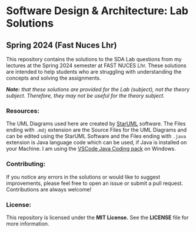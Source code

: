 # Software Design & Architecture: Lab Solutions
## Spring 2024 (Fast Nuces Lhr)

This repository contains the solutions to the SDA Lab questions from my lectures at the Spring 2024 semester at FAST NUCES Lhr. These solutions are intended to help students who are struggling with understanding the concepts and solving the assignments.

_**Note:** that these solutions are provided for the Lab (subject), not the theory subject. Therefore, they may not be useful for the theory subject._

### Resources:

The UML Diagrams used here are created by [StarUML](https://staruml.io/) software. The Files ending with `.mdj` extension are the Source Files for the UML Diagrams and can be edited using the StarUML Software and the Files ending with `.java` extension is Java language code which can be used, if Java is installed on your Machine. I am using the [VSCode Java Coding pack](https://code.visualstudio.com/docs/java/java-tutorial) on Windows.

### Contributing:
If you notice any errors in the solutions or would like to suggest improvements, please feel free to open an issue or submit a pull request. Contributions are always welcome!

### License:
This repository is licensed under the **MIT License.** See the **LICENSE** file for more information.
